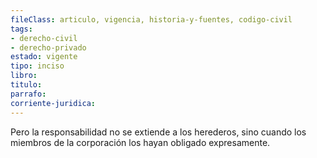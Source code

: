 ```yaml
---
fileClass: articulo, vigencia, historia-y-fuentes, codigo-civil
tags:
- derecho-civil
- derecho-privado
estado: vigente
tipo: inciso
libro:
titulo:
parrafo:
corriente-juridica:
---
```

Pero la responsabilidad no se extiende a los herederos, sino cuando los miembros de la corporación los hayan obligado expresamente.